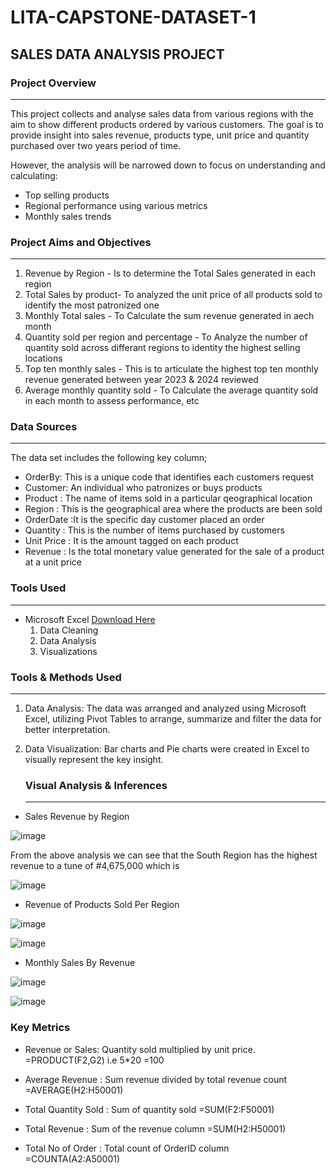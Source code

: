 # LITA-CAPSTONE-DATASET-1

## SALES DATA ANALYSIS PROJECT


### Project Overview
---

This project collects and analyse sales data from various regions with the aim to show different products ordered by various customers.
The goal is to provide insight into sales revenue, products type, unit price and quantity purchased over two years period of time.

However, the analysis will be narrowed down to focus on understanding and calculating:

- Top selling products
- Regional performance using various metrics
- Monthly sales trends

### Project Aims and Objectives
---

1. Revenue by Region - Is to determine the Total Sales generated in each region
2. Total Sales by product- To analyzed the unit price of all products sold to identify the most patronized one
3. Monthly Total sales - To Calculate the sum revenue generated in aech month
4. Quantity sold per region and percentage - To Analyze the number of quantity sold across differant regions to identity the highest selling locations
5. Top ten monthly sales - This is to articulate the highest top ten monthly revenue generated between year 2023 & 2024 reviewed
6. Average monthly quantity sold - To Calculate the average quantity sold in each month to assess performance, etc

### Data Sources
 ---
 
 The data set includes the following key column;
 
- OrderBy: This is a unique code that identifies each customers request
-  Customer: An individual who patronizes or buys products
-  Product : The name of items sold in a particular qeographical location
-  Region :  This is the geographical area where the products are been sold
-  OrderDate :It is the specific day customer placed an order
-  Quantity : This is the number of items purchased by customers
-  Unit Price : It is the amount tagged on each product
-  Revenue : Is the total monetary value generated for the sale of a product at a unit price

### Tools Used
---

- Microsoft Excel [Download Here](https://www.microsoft.com)
  1. Data Cleaning
  2. Data Analysis
  3. Visualizations
  
 ### Tools & Methods Used
 ---

  1. Data Analysis: The data was arranged and analyzed using Microsoft Excel, utilizing Pivot Tables to arrange, summarize and filter the data for better interpretation.
  2. Data Visualization: Bar charts and Pie charts were created in Excel to visually represent the key insight.


     ### Visual Analysis & Inferences
     ---

 - Sales Revenue by Region



![image](https://github.com/user-attachments/assets/9dee7052-d061-4f05-a0d2-da2667c4f22a)



From the above analysis we can see that the South Region has the highest revenue to a tune of #4,675,000 which is 


  
  ![image](https://github.com/user-attachments/assets/86018c3b-2f43-4226-a8fe-00cd7d049f0a)









- Revenue of Products Sold Per Region



 
![image](https://github.com/user-attachments/assets/56504f41-e3d8-42aa-8573-a3959fc6de9e)





![image](https://github.com/user-attachments/assets/23ee496f-b1b4-4fea-a053-983e17a3e038)




- Monthly Sales By Revenue



![image](https://github.com/user-attachments/assets/83410df9-9b64-45c5-9446-4ee18e120ff1)





![image](https://github.com/user-attachments/assets/3e5d49cc-e524-49b4-a810-c0d37477d577)






  ### Key Metrics

 - Revenue or Sales: Quantity sold multiplied by unit price.
          =PRODUCT(F2,G2) i.e 5*20 =100
 
- Average Revenue : Sum revenue divided by total revenue count
           =AVERAGE(H2:H50001)
- Total Quantity Sold : Sum of quantity sold
            =SUM(F2:F50001)
- Total Revenue : Sum of the revenue column
           =SUM(H2:H50001)
- Total No of Order : Total count of OrderID column
           =COUNTA(A2:A50001)

  ### 
